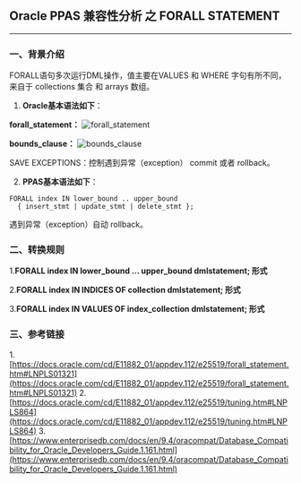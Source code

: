 ## Oracle PPAS 兼容性分析 之 FORALL STATEMENT
---

### 一、背景介绍
FORALL语句多次运行DML操作，值主要在VALUES 和 WHERE 字句有所不同，来自于 collections 集合 和 arrays 数组。
1. **Oracle基本语法如下**：

**forall_statement：**
![forall_statement](https://docs.oracle.com/cd/E11882_01/appdev.112/e25519/img/forall_statement.gif)

**bounds_clause：**
![bounds_clause](https://docs.oracle.com/cd/E11882_01/appdev.112/e25519/img/bounds_clause.gif)

SAVE EXCEPTIONS：控制遇到异常（exception） commit 或者 rollback。

2. **PPAS基本语法如下**：
```
FORALL index IN lower_bound .. upper_bound
  { insert_stmt | update_stmt | delete_stmt };
```
遇到异常（exception）自动 rollback。

### 二、转换规则
1.**FORALL index IN lower_bound ... upper_bound dmlstatement; 形式**


2.**FORALL index IN INDICES OF collection dmlstatement; 形式**


3.**FORALL index IN VALUES OF index_collection dmlstatement; 形式**



### 三、参考链接
1.[https://docs.oracle.com/cd/E11882_01/appdev.112/e25519/forall_statement.htm#LNPLS01321](https://docs.oracle.com/cd/E11882_01/appdev.112/e25519/forall_statement.htm#LNPLS01321)
2.[https://docs.oracle.com/cd/E11882_01/appdev.112/e25519/tuning.htm#LNPLS864](https://docs.oracle.com/cd/E11882_01/appdev.112/e25519/tuning.htm#LNPLS864)
3.[https://www.enterprisedb.com/docs/en/9.4/oracompat/Database_Compatibility_for_Oracle_Developers_Guide.1.161.html](https://www.enterprisedb.com/docs/en/9.4/oracompat/Database_Compatibility_for_Oracle_Developers_Guide.1.161.html)
